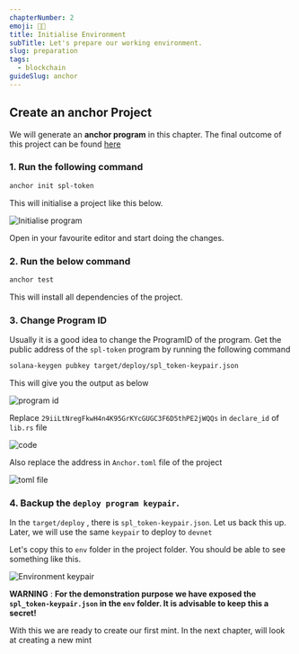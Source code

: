 ```yaml
---
chapterNumber: 2
emoji: 👩‍🎨
title: Initialise Environment
subTitle: Let's prepare our working environment.
slug: preparation
tags:
  - blockchain
guideSlug: anchor
---
```

## Create an anchor Project

We will generate an **anchor program** in this chapter. The final outcome of this project can be found [here](https://github.com/metablockshq/spl-token-chapters/tree/main/Chapter%202%20-%20Initialise%20Environment) 

### 1.  Run the following command

```bash
anchor init spl-token
```

This will initialise a project like this below.

![](/img/content/guide-chapters/blog_post_1.png "Initialise program")

Open in your favourite editor and start doing the changes. 

### 2. Run the below command

```bash
anchor test
```

This will install all dependencies of the project.

### 3. Change Program ID

Usually it is a good idea to change the ProgramID of the program. Get the public address of the `spl-token` program by running the following command

```bash
solana-keygen pubkey target/deploy/spl_token-keypair.json
```

This will give you the output as below

![](/img/content/guide-chapters/blog_image_2.png "program id")

Replace `29iiLtNregFkwH4n4K95GrKYcGUGC3F6D5thPE2jWQQs` in `declare_id` of `lib.rs` file

![](/img/content/guide-chapters/image_3.png "code")

Also replace the address in `Anchor.toml` file of the project 

![](/img/content/guide-chapters/image_4.png "toml file")

### 4. Backup the `deploy program keypair`.

In the `target/deploy` , there is  `spl_token-keypair.json`. Let us back this up. Later, we will use the same `keypair` to deploy to `devnet`

Let's copy this to `env` folder in the project folder. You should be able to see something like this.

![](/img/content/guide-chapters/image_env.png "Environment keypair")

**WARNING** :  **For the demonstration purpose we have exposed the `spl_token-keypair.json` in the `env` folder. It is advisable to keep this a secret!**


With this we are ready to create our first mint. In the next chapter, will look at creating a new mint